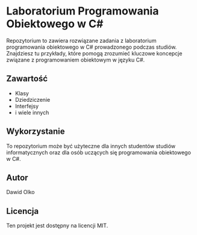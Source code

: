 # Laboratorium Programowania Obiektowego w C#

Repozytorium to zawiera rozwiązane zadania z laboratorium programowania obiektowego w C# prowadzonego podczas studiów. Znajdziesz tu przykłady, które pomogą zrozumieć kluczowe koncepcje związane z programowaniem obiektowym w języku C#.

## Zawartość

- Klasy
- Dziedziczenie
- Interfejsy
- i wiele innych

## Wykorzystanie

To repozytorium może być użyteczne dla innych studentów studiów informatycznych oraz dla osób uczących się programowania obiektowego w C#.

## Autor

Dawid Olko

## Licencja

Ten projekt jest dostępny na licencji MIT.
